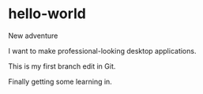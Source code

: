 # hello-world
New adventure

I want to make professional-looking desktop applications.

This is my first branch edit in Git.

Finally getting some learning in.
